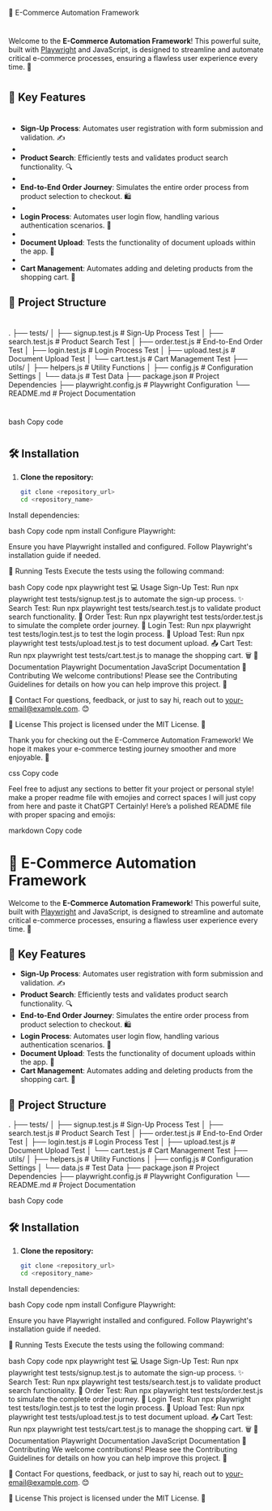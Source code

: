 🛒 E-Commerce Automation Framework
#
Welcome to the **E-Commerce Automation Framework**! This powerful suite, built with [Playwright](https://playwright.dev/) and JavaScript, is designed to streamline and automate critical e-commerce processes, ensuring a flawless user experience every time. 🌟
#
## 🚀 Key Features
#
- **Sign-Up Process**: Automates user registration with form submission and validation. ✍️
- 
- **Product Search**: Efficiently tests and validates product search functionality. 🔍
- 
- **End-to-End Order Journey**: Simulates the entire order process from product selection to checkout. 🛍️
- 
- **Login Process**: Automates user login flow, handling various authentication scenarios. 🔐
- 
- **Document Upload**: Tests the functionality of document uploads within the app. 📄
- 
- **Cart Management**: Automates adding and deleting products from the shopping cart. 🛒
  

## 📁 Project Structure
#
.
├── tests/
│ ├── signup.test.js # Sign-Up Process Test
│ ├── search.test.js # Product Search Test
│ ├── order.test.js # End-to-End Order Test
│ ├── login.test.js # Login Process Test
│ ├── upload.test.js # Document Upload Test
│ └── cart.test.js # Cart Management Test
├── utils/
│ ├── helpers.js # Utility Functions
│ ├── config.js # Configuration Settings
│ └── data.js # Test Data
├── package.json # Project Dependencies
├── playwright.config.js # Playwright Configuration
└── README.md # Project Documentation
#
bash
Copy code
#
## 🛠️ Installation

1. **Clone the repository:**

   ```bash
   git clone <repository_url>
   cd <repository_name>
Install dependencies:

bash
Copy code
npm install
Configure Playwright:

Ensure you have Playwright installed and configured. Follow Playwright's installation guide if needed.

🧪 Running Tests
Execute the tests using the following command:

bash
Copy code
npx playwright test
💻 Usage
Sign-Up Test: Run npx playwright test tests/signup.test.js to automate the sign-up process. ✨
Search Test: Run npx playwright test tests/search.test.js to validate product search functionality. 🔎
Order Test: Run npx playwright test tests/order.test.js to simulate the complete order journey. 🛒
Login Test: Run npx playwright test tests/login.test.js to test the login process. 🔑
Upload Test: Run npx playwright test tests/upload.test.js to test document upload. 📤
Cart Test: Run npx playwright test tests/cart.test.js to manage the shopping cart. 🗑️
📜 Documentation
Playwright Documentation
JavaScript Documentation
📣 Contributing
We welcome contributions! Please see the Contributing Guidelines for details on how you can help improve this project. 🤝

📧 Contact
For questions, feedback, or just to say hi, reach out to your-email@example.com. 😊

🔗 License
This project is licensed under the MIT License. 📝

Thank you for checking out the E-Commerce Automation Framework! We hope it makes your e-commerce testing journey smoother and more enjoyable. 🚀

css
Copy code

Feel free to adjust any sections to better fit your project or personal style!
make a proper readme file with emojies and correct spaces I will just copy from here and paste it 
ChatGPT
Certainly! Here’s a polished README file with proper spacing and emojis:

markdown
Copy code
# 🛒 E-Commerce Automation Framework

Welcome to the **E-Commerce Automation Framework**! This powerful suite, built with [Playwright](https://playwright.dev/) and JavaScript, is designed to streamline and automate critical e-commerce processes, ensuring a flawless user experience every time. 🌟

## 🚀 Key Features

- **Sign-Up Process**: Automates user registration with form submission and validation. ✍️
- **Product Search**: Efficiently tests and validates product search functionality. 🔍
- **End-to-End Order Journey**: Simulates the entire order process from product selection to checkout. 🛍️
- **Login Process**: Automates user login flow, handling various authentication scenarios. 🔐
- **Document Upload**: Tests the functionality of document uploads within the app. 📄
- **Cart Management**: Automates adding and deleting products from the shopping cart. 🛒

## 📁 Project Structure

.
├── tests/
│ ├── signup.test.js # Sign-Up Process Test
│ ├── search.test.js # Product Search Test
│ ├── order.test.js # End-to-End Order Test
│ ├── login.test.js # Login Process Test
│ ├── upload.test.js # Document Upload Test
│ └── cart.test.js # Cart Management Test
├── utils/
│ ├── helpers.js # Utility Functions
│ ├── config.js # Configuration Settings
│ └── data.js # Test Data
├── package.json # Project Dependencies
├── playwright.config.js # Playwright Configuration
└── README.md # Project Documentation

bash
Copy code

## 🛠️ Installation

1. **Clone the repository:**

   ```bash
   git clone <repository_url>
   cd <repository_name>
Install dependencies:

bash
Copy code
npm install
Configure Playwright:

Ensure you have Playwright installed and configured. Follow Playwright's installation guide if needed.

🧪 Running Tests
Execute the tests using the following command:

bash
Copy code
npx playwright test
💻 Usage
Sign-Up Test: Run npx playwright test tests/signup.test.js to automate the sign-up process. ✨
Search Test: Run npx playwright test tests/search.test.js to validate product search functionality. 🔎
Order Test: Run npx playwright test tests/order.test.js to simulate the complete order journey. 🛒
Login Test: Run npx playwright test tests/login.test.js to test the login process. 🔑
Upload Test: Run npx playwright test tests/upload.test.js to test document upload. 📤
Cart Test: Run npx playwright test tests/cart.test.js to manage the shopping cart. 🗑️
📜 Documentation
Playwright Documentation
JavaScript Documentation
📣 Contributing
We welcome contributions! Please see the Contributing Guidelines for details on how you can help improve this project. 🤝

📧 Contact
For questions, feedback, or just to say hi, reach out to your-email@example.com. 😊

🔗 License
This project is licensed under the MIT License. 📝
